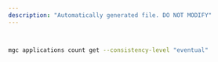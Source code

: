 ```yaml
---
description: "Automatically generated file. DO NOT MODIFY"
---
```


```bash


mgc applications count get --consistency-level "eventual"

```